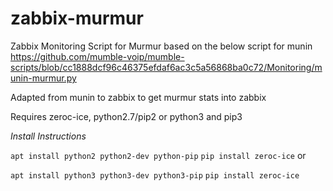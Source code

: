 # zabbix-murmur
Zabbix Monitoring Script for Murmur based on the below script for munin
https://github.com/mumble-voip/mumble-scripts/blob/cc1888dcf96c46375efdaf6ac3c5a56868ba0c72/Monitoring/munin-murmur.py

Adapted from munin to zabbix to get murmur stats into zabbix

Requires zeroc-ice, python2.7/pip2 or python3 and pip3

*Install Instructions*

`apt install python2 python2-dev python-pip`
`pip install zeroc-ice`
or

`apt install python3 python3-dev python3-pip`
`pip install zeroc-ice`
